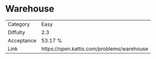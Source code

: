 # Warehouse

<table>
    <tr>
        <td>Category</td>
        <td>Easy</td>
    </tr>
    <tr>
        <td>Diffulty</td>
        <td>2.3</td>
    </tr>
    <tr>
        <td>Acceptance</td>
        <td>53.17 %</td>
    </tr>
    <tr>
        <td>Link</td>
        <td>https://open.kattis.com/problems/warehouse</td>
    </tr>
</table>